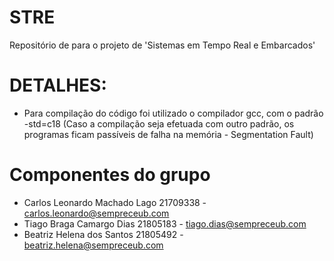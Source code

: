 # STRE
Repositório de para o projeto de 'Sistemas em Tempo Real e Embarcados'

# DETALHES:
  - Para compilação do código foi utilizado o compilador gcc, com o padrão -std=c18
    (Caso a compilação seja efetuada com outro padrão, os programas ficam passíveis
    de falha na memória - Segmentation Fault)

# Componentes do grupo
  
  - Carlos Leonardo Machado Lago 21709338 - carlos.leonardo@sempreceub.com
  - Tiago Braga Camargo Dias 21805183 - tiago.dias@sempreceub.com
  - Beatriz Helena dos Santos 21805492 - beatriz.helena@sempreceub.com
